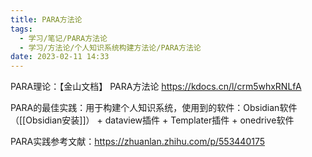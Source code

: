 ```yaml
---
title: PARA方法论
tags:
  - 学习/笔记/PARA方法论
  - 学习/方法论/个人知识系统构建方法论/PARA方法论
date: 2023-02-11 14:33
---
```



PARA理论：【金山文档】 PARA方法论
 https://kdocs.cn/l/crm5whxRNLfA
 
PARA的最佳实践：用于构建个人知识系统，使用到的软件：Obsidian软件（[[Obsidian安装]]） + dataview插件 + Templater插件 + onedrive软件

PARA实践参考文献：https://zhuanlan.zhihu.com/p/553440175